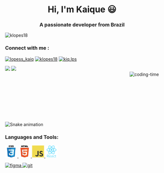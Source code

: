 <h1 align="center">Hi, I'm Kaique 😃 </h1>
<h3 align="center">A passionate developer from Brazil</h3>

<p align="left"> <img src="https://komarev.com/ghpvc/?username=klopes18&label=Profile%20views&color=ff0000&style=flat" alt="klopes18" /> </p>

<h3 align="left">Connect with me :</h3>
<p align="left">
<a href="https://twitter.com/lopess_kaiq" target="blank"><img align="center" src="https://raw.githubusercontent.com/rahuldkjain/github-profile-readme-generator/master/src/images/icons/Social/twitter.svg" alt="lopess_kaiq" height="30" width="40" /></a>
<a href="https://linkedin.com/in/klopes18" target="blank"><img align="center" src="https://raw.githubusercontent.com/rahuldkjain/github-profile-readme-generator/master/src/images/icons/Social/linked-in-alt.svg" alt="klopes18" height="30" width="40" /></a>
<a href="https://instagram.com/kiq.lps" target="blank"><img align="center" src="https://raw.githubusercontent.com/rahuldkjain/github-profile-readme-generator/master/src/images/icons/Social/instagram.svg" alt="kiq.lps" height="30" width="40" /></a>
</p>
<div >
  <img height="180em" src="https://github-readme-stats.vercel.app/api?username=klopes18&show_icons=true&theme=great-gatsby&include_all_commits=true&count_private=true"/>
  <img height="180em" src="https://github-readme-stats.vercel.app/api/top-langs/?username=klopes18&layout=compact&langs_count=16&theme=great-gatsby"/>
</div>

<div style="display: flex; justify-content: space-between;"> <br>
  <img align="left"height="150" alt="coding-time" src="code.gif">

</div>



![Snake animation](https://github.com/LuigiGF/LuigiGF/blob/output/github-contribution-grid-snake.svg)

 


<h3 align="left">Languages and Tools:</h3>
<p align="left"> <a href="https://www.w3schools.com/css/" target="_blank" rel="noreferrer"> <img src="https://raw.githubusercontent.com/devicons/devicon/master/icons/css3/css3-original-wordmark.svg" alt="css3" width="40" height="40"/> </a>
<a href="https://www.w3.org/html/" target="_blank" rel="noreferrer"> <img src="https://raw.githubusercontent.com/devicons/devicon/master/icons/html5/html5-original-wordmark.svg" alt="html5" width="40" height="40"/> </a>
<a href="https://developer.mozilla.org/en-US/docs/Web/JavaScript" target="_blank" rel="noreferrer"> <img src="https://raw.githubusercontent.com/devicons/devicon/master/icons/javascript/javascript-original.svg" alt="javascript" width="40" height="40"/> </a>
<a href="https://reactjs.org/" target="_blank" rel="noreferrer"> <img src="https://raw.githubusercontent.com/devicons/devicon/master/icons/react/react-original-wordmark.svg" alt="react" width="40" height="40"/> </a> </p>
<a href="https://www.figma.com/" target="_blank" rel="noreferrer"> <img src="https://www.vectorlogo.zone/logos/figma/figma-icon.svg" alt="figma" width="40" height="40"/> </a> 
<a href="https://git-scm.com/" target="_blank" rel="noreferrer"> <img src="https://www.vectorlogo.zone/logos/git-scm/git-scm-icon.svg" alt="git" width="40" height="40"/> </a> 


